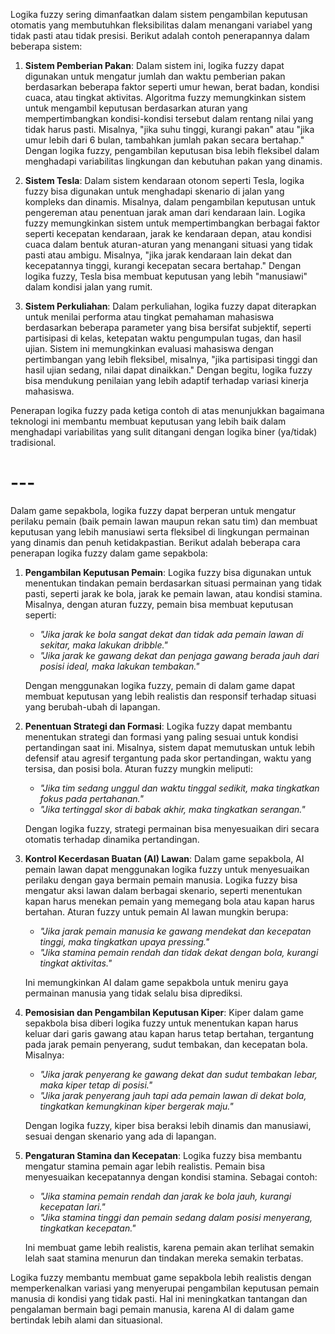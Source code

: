 Logika fuzzy sering dimanfaatkan dalam sistem pengambilan keputusan otomatis yang membutuhkan fleksibilitas dalam menangani variabel yang tidak pasti atau tidak presisi. Berikut adalah contoh penerapannya dalam beberapa sistem:

1. **Sistem Pemberian Pakan**: Dalam sistem ini, logika fuzzy dapat digunakan untuk mengatur jumlah dan waktu pemberian pakan berdasarkan beberapa faktor seperti umur hewan, berat badan, kondisi cuaca, atau tingkat aktivitas. Algoritma fuzzy memungkinkan sistem untuk mengambil keputusan berdasarkan aturan yang mempertimbangkan kondisi-kondisi tersebut dalam rentang nilai yang tidak harus pasti. Misalnya, "jika suhu tinggi, kurangi pakan" atau "jika umur lebih dari 6 bulan, tambahkan jumlah pakan secara bertahap." Dengan logika fuzzy, pengambilan keputusan bisa lebih fleksibel dalam menghadapi variabilitas lingkungan dan kebutuhan pakan yang dinamis.

2. **Sistem Tesla**: Dalam sistem kendaraan otonom seperti Tesla, logika fuzzy bisa digunakan untuk menghadapi skenario di jalan yang kompleks dan dinamis. Misalnya, dalam pengambilan keputusan untuk pengereman atau penentuan jarak aman dari kendaraan lain. Logika fuzzy memungkinkan sistem untuk mempertimbangkan berbagai faktor seperti kecepatan kendaraan, jarak ke kendaraan depan, atau kondisi cuaca dalam bentuk aturan-aturan yang menangani situasi yang tidak pasti atau ambigu. Misalnya, "jika jarak kendaraan lain dekat dan kecepatannya tinggi, kurangi kecepatan secara bertahap." Dengan logika fuzzy, Tesla bisa membuat keputusan yang lebih "manusiawi" dalam kondisi jalan yang rumit.

3. **Sistem Perkuliahan**: Dalam perkuliahan, logika fuzzy dapat diterapkan untuk menilai performa atau tingkat pemahaman mahasiswa berdasarkan beberapa parameter yang bisa bersifat subjektif, seperti partisipasi di kelas, ketepatan waktu pengumpulan tugas, dan hasil ujian. Sistem ini memungkinkan evaluasi mahasiswa dengan pertimbangan yang lebih fleksibel, misalnya, "jika partisipasi tinggi dan hasil ujian sedang, nilai dapat dinaikkan." Dengan begitu, logika fuzzy bisa mendukung penilaian yang lebih adaptif terhadap variasi kinerja mahasiswa.

Penerapan logika fuzzy pada ketiga contoh di atas menunjukkan bagaimana teknologi ini membantu membuat keputusan yang lebih baik dalam menghadapi variabilitas yang sulit ditangani dengan logika biner (ya/tidak) tradisional.

# ---
Dalam game sepakbola, logika fuzzy dapat berperan untuk mengatur perilaku pemain (baik pemain lawan maupun rekan satu tim) dan membuat keputusan yang lebih manusiawi serta fleksibel di lingkungan permainan yang dinamis dan penuh ketidakpastian. Berikut adalah beberapa cara penerapan logika fuzzy dalam game sepakbola:

1. **Pengambilan Keputusan Pemain**: Logika fuzzy bisa digunakan untuk menentukan tindakan pemain berdasarkan situasi permainan yang tidak pasti, seperti jarak ke bola, jarak ke pemain lawan, atau kondisi stamina. Misalnya, dengan aturan fuzzy, pemain bisa membuat keputusan seperti:
   - *"Jika jarak ke bola sangat dekat dan tidak ada pemain lawan di sekitar, maka lakukan dribble."*
   - *"Jika jarak ke gawang dekat dan penjaga gawang berada jauh dari posisi ideal, maka lakukan tembakan."*

   Dengan menggunakan logika fuzzy, pemain di dalam game dapat membuat keputusan yang lebih realistis dan responsif terhadap situasi yang berubah-ubah di lapangan.

2. **Penentuan Strategi dan Formasi**: Logika fuzzy dapat membantu menentukan strategi dan formasi yang paling sesuai untuk kondisi pertandingan saat ini. Misalnya, sistem dapat memutuskan untuk lebih defensif atau agresif tergantung pada skor pertandingan, waktu yang tersisa, dan posisi bola. Aturan fuzzy mungkin meliputi:
   - *"Jika tim sedang unggul dan waktu tinggal sedikit, maka tingkatkan fokus pada pertahanan."*
   - *"Jika tertinggal skor di babak akhir, maka tingkatkan serangan."*

   Dengan logika fuzzy, strategi permainan bisa menyesuaikan diri secara otomatis terhadap dinamika pertandingan.

3. **Kontrol Kecerdasan Buatan (AI) Lawan**: Dalam game sepakbola, AI pemain lawan dapat menggunakan logika fuzzy untuk menyesuaikan perilaku dengan gaya bermain pemain manusia. Logika fuzzy bisa mengatur aksi lawan dalam berbagai skenario, seperti menentukan kapan harus menekan pemain yang memegang bola atau kapan harus bertahan. Aturan fuzzy untuk pemain AI lawan mungkin berupa:
   - *"Jika jarak pemain manusia ke gawang mendekat dan kecepatan tinggi, maka tingkatkan upaya pressing."*
   - *"Jika stamina pemain rendah dan tidak dekat dengan bola, kurangi tingkat aktivitas."*

   Ini memungkinkan AI dalam game sepakbola untuk meniru gaya permainan manusia yang tidak selalu bisa diprediksi.

4. **Pemosisian dan Pengambilan Keputusan Kiper**: Kiper dalam game sepakbola bisa diberi logika fuzzy untuk menentukan kapan harus keluar dari garis gawang atau kapan harus tetap bertahan, tergantung pada jarak pemain penyerang, sudut tembakan, dan kecepatan bola. Misalnya:
   - *"Jika jarak penyerang ke gawang dekat dan sudut tembakan lebar, maka kiper tetap di posisi."*
   - *"Jika jarak penyerang jauh tapi ada pemain lawan di dekat bola, tingkatkan kemungkinan kiper bergerak maju."*

   Dengan logika fuzzy, kiper bisa beraksi lebih dinamis dan manusiawi, sesuai dengan skenario yang ada di lapangan.

5. **Pengaturan Stamina dan Kecepatan**: Logika fuzzy bisa membantu mengatur stamina pemain agar lebih realistis. Pemain bisa menyesuaikan kecepatannya dengan kondisi stamina. Sebagai contoh:
   - *"Jika stamina pemain rendah dan jarak ke bola jauh, kurangi kecepatan lari."*
   - *"Jika stamina tinggi dan pemain sedang dalam posisi menyerang, tingkatkan kecepatan."*

   Ini membuat game lebih realistis, karena pemain akan terlihat semakin lelah saat stamina menurun dan tindakan mereka semakin terbatas.

Logika fuzzy membantu membuat game sepakbola lebih realistis dengan memperkenalkan variasi yang menyerupai pengambilan keputusan pemain manusia di kondisi yang tidak pasti. Hal ini meningkatkan tantangan dan pengalaman bermain bagi pemain manusia, karena AI di dalam game bertindak lebih alami dan situasional.